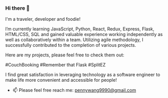 ### Hi there 👋


I'm a traveler, developer and foodie!

I’m currently learning JavaScript, Python, React, Redux, Express, Flask, HTML/CSS, SQL and gained valuable experience working independently as well as collaboratively within a team. Utilizing agile methodology, I successfully contributed to the completion of various projects.

Here are my projects, please feel free to check them out:

#CouchBooking
#Remember that Flask
#SplitEZ

I find great satisfaction in leveraging technology as a software engineer to make life more convenient and accessible for people!

- 📫 Please feel free reach me: pennywang9990@gmail.com

<!--
**pennywangpw/pennywangpw** is a ✨ _special_ ✨ repository because its `README.md` (this file) appears on your GitHub profile.


